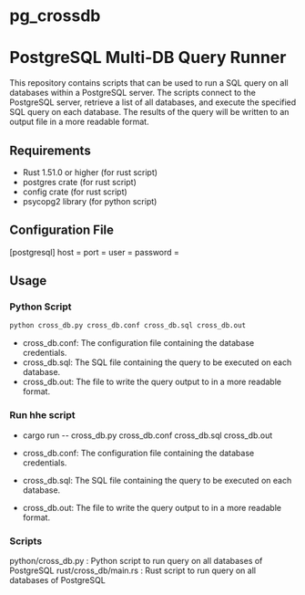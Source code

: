 # pg_crossdb

# PostgreSQL Multi-DB Query Runner

This repository contains scripts that can be used to run a SQL query on all databases within a PostgreSQL server. The scripts connect to the PostgreSQL server, retrieve a list of all databases, and execute the specified SQL query on each database. The results of the query will be written to an output file in a more readable format.

## Requirements
- Rust 1.51.0 or higher (for rust script)
- postgres crate (for rust script)
- config crate (for rust script)
- psycopg2 library (for python script)

## Configuration File
[postgresql]
host = <hostname>
port = <port>
user = <username>
password = <password>

## Usage

### Python Script
```bash
python cross_db.py cross_db.conf cross_db.sql cross_db.out
```

 - cross_db.conf: The configuration file containing the database credentials.
 - cross_db.sql: The SQL file containing the query to be executed on each database.
 - cross_db.out: The file to write the query output to in a more readable format.


### Run hhe script
 - cargo run -- cross_db.py cross_db.conf cross_db.sql cross_db.out

-  cross_db.conf: The configuration file containing the database credentials.
 - cross_db.sql: The SQL file containing the query to be executed on each database.
 - cross_db.out: The file to write the query output to in a more readable format.

### Scripts
python/cross_db.py : Python script to run query on all databases of PostgreSQL
rust/cross_db/main.rs : Rust script to run query on all databases of PostgreSQL

